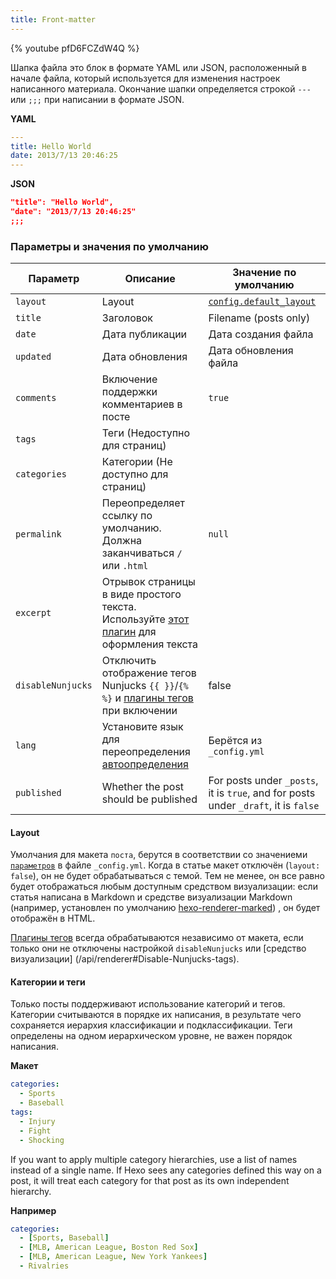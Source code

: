 ```yaml
---
title: Front-matter
---
```


{% youtube pfD6FCZdW4Q %}

Шапка файла это блок в формате YAML или JSON, расположенный в начале файла, который используется для изменения настроек написанного материала. Окончание шапки определяется строкой `---` или `;;;` при написании в формате JSON.

**YAML**

```yaml
---
title: Hello World
date: 2013/7/13 20:46:25
---
```

**JSON**

```json
"title": "Hello World",
"date": "2013/7/13 20:46:25"
;;;
```

### Параметры и значения по умолчанию

| Параметр          | Описание                                                                                                                     | Значение по умолчанию                                                               |
| ----------------- | ---------------------------------------------------------------------------------------------------------------------------- | ----------------------------------------------------------------------------------- |
| `layout`          | Layout                                                                                                                       | [`config.default_layout`](/docs/configuration#Writing)                              |
| `title`           | Заголовок                                                                                                                    | Filename (posts only)                                                               |
| `date`            | Дата публикации                                                                                                              | Дата создания файла                                                                 |
| `updated`         | Дата обновления                                                                                                              | Дата обновления файла                                                               |
| `comments`        | Включение поддержки комментариев в посте                                                                                     | `true`                                                                              |
| `tags`            | Теги (Недоступно для страниц)                                                                                                |                                                                                     |
| `categories`      | Категории (Не доступно для страниц)                                                                                          |                                                                                     |
| `permalink`       | Переопределяет ссылку по умолчанию. Должна заканчиваться `/` или `.html`                                                     | `null`                                                                              |
| `excerpt`         | Отрывок страницы в виде простого текста. Используйте [этот плагин](/ru/docs/tag-plugins#Отрывок-поста) для оформления текста |                                                                                     |
| `disableNunjucks` | Отключить отображение тегов Nunjucks `{{ }}`/`{% %}` и [плагины тегов](/ru/docs/tag-plugins) при включении                   | false                                                                               |
| `lang`            | Установите язык для переопределения [автоопределения](/ru/docs/internationalization#Путь)                                    | Берётся из `_config.yml`                                                            |
| `published`       | Whether the post should be published                                                                                         | For posts under `_posts`, it is `true`, and for posts under `_draft`, it is `false` |

#### Layout

Умолчания для макета `поста`, берутся в соответствии со значениеми [`параметров`](https://hexo.io/ru/docs/configuration#Написание) в файле `_config.yml`. Когда в статье макет отключён (`layout: false`), он не будет обрабатываться с темой. Тем не менее, он все равно будет отображаться любым доступным средством визуализации: если статья написана в Markdown и средстве визуализации Markdown (например, установлен по умолчанию [hexo-renderer-marked](https://github.com/hexojs/hexo-renderer-marked)) , он будет отображён в HTML.

[Плагины тегов](/ru/docs/tag-plugins) всегда обрабатываются независимо от макета, если только они не отключены настройкой `disableNunjucks` или \[средство визуализации\] (/api/renderer#Disable-Nunjucks-tags).

#### Категории и теги

Только посты поддерживают использование категорий и тегов. Категории считываются в порядке их написания, в результате чего сохраняется иерархия классификации и подклассификации. Теги определены на одном иерархическом уровне, не важен порядок написания.

**Макет**

```yaml
categories:
  - Sports
  - Baseball
tags:
  - Injury
  - Fight
  - Shocking
```

If you want to apply multiple category hierarchies, use a list of names instead of a single name. If Hexo sees any categories defined this way on a post, it will treat each category for that post as its own independent hierarchy.

**Например**

```yaml
categories:
  - [Sports, Baseball]
  - [MLB, American League, Boston Red Sox]
  - [MLB, American League, New York Yankees]
  - Rivalries
```
